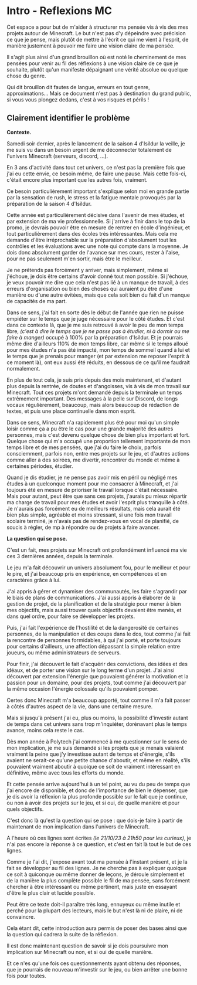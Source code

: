 # Intro - Reflexions MC 

Cet espace a pour but de m'aider à structurer ma pensée vis à vis des mes projets autour de Minecraft. 
Le but n'est pas d'y dépeindre avec précision ce que je pense, mais plutôt de mettre à l'écrit ce qui me vient à l'esprit, de manière justement à pouvoir me faire une vision claire de ma pensée. 

Il s'agit plus ainsi d'un grand brouillon où est noté le cheminement de mes pensées pour venir au fil des réflexions à une vision claire de ce que je souhaite, plutôt qu'un manifeste dépaignant une vérité absolue ou quelque chose du genre. 

Qui dit brouillon dit fautes de langue, erreurs en tout genre, approximations...
Mais ce document n'est pas à destination du grand public, si vous vous plongez dedans, c'est à vos risques et périls ! 


## Clairement identifier le problème

**Contexte.**

Samedi soir dernier, après le lancement de la saison 4 d'Isildur la veille, je me suis vu dans un besoin urgent de me déconnecter totalement de l'univers Minecraft (serveurs, discord, ...).

En 3 ans d'activité dans tout cet univers, ce n'est pas la première fois que j'ai eu cette envie, ce besoin même, de faire une pause. 
Mais cette fois-ci, c'était encore plus important que les autres fois, vraiment.

Ce besoin particulièrement important s'explique selon moi en grande partie par la sensation de rush, le stress et la fatigue mentale provoqués par la préparation de la saison 4 d'Isildur. 

Cette année est particulièrement décisive dans l'avenir de mes études, et par extension de ma vie professionnelle. Si j'arrive à finir dans le top de la promo, je devrais pouvoir être en mesure de rentrer en école d'ingénieur, et tout particulièrement dans des écoles très intéressantes. 
Mais cela me demande d'être irréprochable sur la préparation d'absolument tout les contrôles et les évaluations avec une note qui compte dans la moyenne. 
Je dois donc absolument garder de l'avance sur mes cours, rester à l'aise, pour ne pas seulement m'en sortir, mais être le meilleur. 

Je ne prétends pas forcément y arriver, mais simplement, même si j'échoue, je dois être certains d'avoir donné tout mon possible. Si j'échoue, je veux pouvoir me dire que cela n'est pas lié à un manque de travail, à des erreurs d'organisation ou bien des choses qui auraient pu être d'une manière ou d'une autre évitées, mais que cela soit bien du fait d'un manque de capacités de ma part. 

Dans ce sens, j'ai fait en sorte dès le début de l'année que rien ne puisse empiéter sur le temps que je juge nécessaire pour le côté études. 
Et c'est dans ce contexte là, que je me suis retrouvé à avoir le peu de mon temps libre, *(c'est à dire le temps que je ne passe pas à étudier, ni à dormir ou me faire à manger)* occupé à 100% par la préparation d'Isildur. 
Et je pourrais même dire d'ailleurs 110% de mon temps libre, car même si le temps alloué pour mes études n'a pas été impacté, mon temps de sommeil quand à lui et le temps que je prenais pour manger (et par extension me reposer l'esprit à ce moment là), ont eux aussi été réduits, en dessous de ce qu'il me faudrait normalement. 

En plus de tout cela, je suis pris depuis des mois maintenant, et d'autant plus depuis la rentrée, de doutes et d'angoisses, vis à vis de mon travail sur Minecraft. 
Tout ces projets m'ont demandé depuis la terminale un temps extrêmement important. Des messages à la pelle sur Discord, de longs vocaux régulièrement, beaucoup, mais alors beaucoup de rédaction de textes, et puis une place continuelle dans mon esprit. 

Dans ce sens, Minecraft n'a rapidement plus été pour moi qu'un simple loisir comme ça a pu être le cas pour une grande majorité des autres personnes, mais c'est devenu quelque chose de bien plus important et fort. 
Quelque chose qui m'a occupé une proportion tellement importante de mon temps libre et de mes pensées, que j'ai du faire le choix, parfois consciemment, parfois non, entre mes projets sur le jeu, et d'autres actions comme aller à des soirées, me divertir, rencontrer du monde et même à certaines périodes, étudier. 

Quand je dis étudier, je ne pense pas avoir mis en péril ou négligé mes études à un quelconque moment pour me consacrer à Minecraft, et j'ai toujours été en mesure de prioriser le travail lorsque c'était nécessaire. 
Mais pour autant, peut être que sans ces projets, j'aurais pu mieux répartir ma charge de travail pour mes études et avoir l'esprit plus tranquille à côté. 
Je n'aurais pas forcément eu de meilleurs résultats, mais cela aurait été bien plus simple, agréable et moins stressant, si une fois mon travail scolaire terminé, je n'avais pas de rendez-vous en vocal de planifié, de soucis à régler, de mp à répondre ou de projets à faire avancer. 


**La question qui se pose.**

C'est un fait, mes projets sur Minecraft ont profondément influencé ma vie ces 3 dernières années, depuis la terminale. 

Le jeu m'a fait découvrir un univers absolument fou, pour le meilleur et pour le pire, et j'ai beaucoup pris en expérience, en compétences et en caractères grâce à lui.

J'ai appris à gérer et dynamiser des communautés, les faire s'agrandir par le biais de plans de communications. 
J'ai aussi appris à élaborer de la gestion de projet, de la planification et de la stratégie pour mener à bien mes objectifs, mais aussi trouver quels objectifs devaient être menés, et dans quel ordre, pour faire se développer les projets. 

Puis, j'ai fait l'expérience de l'hostilité et de la dangerosité de certaines personnes, de la manipulation et des coups dans le dos, tout comme j'ai fait la rencontre de personnes formidables, à qui j'ai porté, et porte toujours pour certains d'ailleurs, une affection dépassant la simple relation entre joueurs, ou même administrateurs de serveurs. 

Pour finir, j'ai découvert le fait d'acquérir des convictions, des idées et des idéaux, et de porter une vision sur le long terme d'un projet. 
J'ai ainsi découvert par extension l'énergie que pouvaient générer la motivation et la passion pour un domaine, pour des projets, tout comme j'ai découvert par la même occasion l'énergie colossale qu'ils pouvaient pomper.

Certes donc Minecraft m'a beaucoup apporté, tout comme il m'a fait passer à côtés d'autres aspect de la vie, dans une certaine mesure. 

Mais si jusqu'à présent j'ai eu, plus ou moins, la possibilité d'investir autant de temps dans cet univers sans trop m'inquiéter, dorénavant plus le temps avance, moins cela reste le cas. 

Dès mon année à Polytech j'ai commencé à me questionner sur le sens de mon implication, je me suis demandé si les projets que je menais valaient vraiment la peine que j'y investisse autant de temps et d'énergie, s'ils avaient ne serait-ce qu'une petite chance d'aboutir, et même en réalité, s'ils pouvaient vraiment aboutir à quoique ce soit de vraiment intéressant en définitive, même avec tous les efforts du monde. 

Et cette pensée arrive aujourd'hui à un tel point, au vu du peu de temps que j'ai encore de disponible, et donc de l'importance de bien le dépenser, que je dis avoir la réflexion la plus profonde possible sur le fait que je continue, ou non à avoir des projets sur le jeu, et si oui, de quelle manière et pour quels objectifs. 

C'est donc là qu'est la question qui se pose : que dois-je faire à partir de maintenant de mon implication dans l'univers de Minecraft. 

A l'heure où ces lignes sont écrites *(le 21/10/23 à 21h50 pour les curieux)*, je n'ai pas encore la réponse à ce question, et c'est en fait là tout le but de ces lignes. 

Comme je l'ai dit, j'expose avant tout ma pensée à l'instant présent, et je la fait se développer au fil des lignes. Je ne cherche pas à expliquer quoique ce soit à quiconque ou même donner de leçons, je déroule simplement et de la manière la plus complète possible le fil de ma pensée, sans forcément chercher à être intéressant ou même pertinent, mais juste en essayant d'être le plus clair et lucide possible. 

Peut être ce texte doit-il paraître très long, ennuyeux ou même inutile et perché pour la plupart des lecteurs, mais le but n'est là ni de plaire, ni de convaincre. 

Cela étant dit, cette introduction aura permis de poser des bases ainsi que la question qui cadrera la suite de la réflexion. 

Il est donc maintenant question de savoir si je dois poursuivre mon implication sur Minecraft ou non, et si oui de quelle manière. 

Et ce n'es qu'une fois ces questionnements ayant obtenu des réponses, que je pourrais de nouveau m'investir sur le jeu, ou bien arrêter une bonne fois pour toutes. 